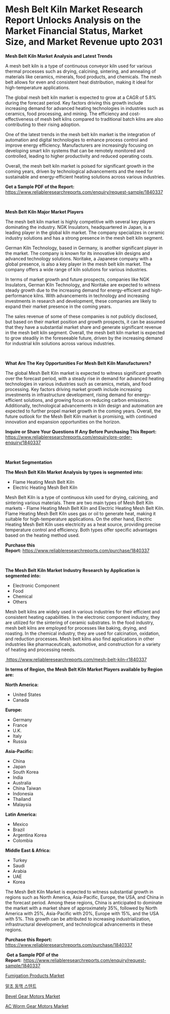 <p><h1>Mesh Belt Kiln Market Research Report Unlocks Analysis on the Market Financial Status, Market Size, and Market Revenue upto 2031</h1></p><p><strong>Mesh Belt Kiln Market Analysis and Latest Trends</strong></p>
<p><p>A mesh belt kiln is a type of continuous conveyor kiln used for various thermal processes such as drying, calcining, sintering, and annealing of materials like ceramics, minerals, food products, and chemicals. The mesh belt allows for even and consistent heat distribution, making it ideal for high-temperature applications.</p><p>The global mesh belt kiln market is expected to grow at a CAGR of 5.8% during the forecast period. Key factors driving this growth include increasing demand for advanced heating technologies in industries such as ceramics, food processing, and mining. The efficiency and cost-effectiveness of mesh belt kilns compared to traditional batch kilns are also contributing to their rising adoption.</p><p>One of the latest trends in the mesh belt kiln market is the integration of automation and digital technologies to enhance process control and improve energy efficiency. Manufacturers are increasingly focusing on developing smart kiln systems that can be remotely monitored and controlled, leading to higher productivity and reduced operating costs.</p><p>Overall, the mesh belt kiln market is poised for significant growth in the coming years, driven by technological advancements and the need for sustainable and energy-efficient heating solutions across various industries.</p></p>
<p><strong>Get a Sample PDF of the Report:&nbsp;</strong> <a href="https://www.reliableresearchreports.com/enquiry/request-sample/1840337">https://www.reliableresearchreports.com/enquiry/request-sample/1840337</a></p>
<p>&nbsp;</p>
<p><strong>Mesh Belt Kiln Major Market Players</strong></p>
<p><p>The mesh belt kiln market is highly competitive with several key players dominating the industry. NGK Insulators, headquartered in Japan, is a leading player in the global kiln market. The company specializes in ceramic industry solutions and has a strong presence in the mesh belt kiln segment.</p><p>German Kiln Technology, based in Germany, is another significant player in the market. The company is known for its innovative kiln designs and advanced technology solutions. Noritake, a Japanese company with a global presence, is also a key player in the mesh belt kiln market. The company offers a wide range of kiln solutions for various industries.</p><p>In terms of market growth and future prospects, companies like NGK Insulators, German Kiln Technology, and Noritake are expected to witness steady growth due to the increasing demand for energy-efficient and high-performance kilns. With advancements in technology and increasing investments in research and development, these companies are likely to expand their market presence in the coming years.</p><p>The sales revenue of some of these companies is not publicly disclosed, but based on their market position and growth prospects, it can be assumed that they have a substantial market share and generate significant revenue in the mesh belt kiln segment. Overall, the mesh belt kiln market is expected to grow steadily in the foreseeable future, driven by the increasing demand for industrial kiln solutions across various industries.</p></p>
<p>&nbsp;</p>
<p><strong>What Are The Key Opportunities For Mesh Belt Kiln Manufacturers?</strong></p>
<p><p>The global Mesh Belt Kiln market is expected to witness significant growth over the forecast period, with a steady rise in demand for advanced heating technologies in various industries such as ceramics, metals, and food processing. Key factors driving market growth include increasing investments in infrastructure development, rising demand for energy-efficient solutions, and growing focus on reducing carbon emissions. Additionally, technological advancements in kiln design and automation are expected to further propel market growth in the coming years. Overall, the future outlook for the Mesh Belt Kiln market is promising, with continued innovation and expansion opportunities on the horizon.</p></p>
<p><strong>Inquire or Share Your Questions If Any Before Purchasing This Report:</strong> <a href="https://www.reliableresearchreports.com/enquiry/pre-order-enquiry/1840337">https://www.reliableresearchreports.com/enquiry/pre-order-enquiry/1840337</a></p>
<p>&nbsp;</p>
<p><strong>Market Segmentation</strong></p>
<p><strong>The Mesh Belt Kiln Market Analysis by types is segmented into:</strong></p>
<p><ul><li>Flame Heating Mesh Belt Kiln</li><li>Electric Heating Mesh Belt Kiln</li></ul></p>
<p><p>Mesh Belt Kiln is a type of continuous kiln used for drying, calcining, and sintering various materials. There are two main types of Mesh Belt Kiln markets - Flame Heating Mesh Belt Kiln and Electric Heating Mesh Belt Kiln. Flame Heating Mesh Belt Kiln uses gas or oil to generate heat, making it suitable for high-temperature applications. On the other hand, Electric Heating Mesh Belt Kiln uses electricity as a heat source, providing precise temperature control and efficiency. Both types offer specific advantages based on the heating method used.</p></p>
<p><strong>Purchase this Report:&nbsp;</strong><a href="https://www.reliableresearchreports.com/purchase/1840337">https://www.reliableresearchreports.com/purchase/1840337</a></p>
<p>&nbsp;</p>
<p><strong>The Mesh Belt Kiln Market Industry Research by Application is segmented into:</strong></p>
<p><ul><li>Electronic Component</li><li>Food</li><li>Chemical</li><li>Others</li></ul></p>
<p><p>Mesh belt kilns are widely used in various industries for their efficient and consistent heating capabilities. In the electronic component industry, they are utilized for the sintering of ceramic substrates. In the food industry, mesh belt kilns are employed for processes like baking, drying, and roasting. In the chemical industry, they are used for calcination, oxidation, and reduction processes. Mesh belt kilns also find applications in other industries like pharmaceuticals, automotive, and construction for a variety of heating and processing needs.</p></p>
<p><a href="https://www.reliableresearchreports.com/mesh-belt-kiln-r1840337">&nbsp;https://www.reliableresearchreports.com/mesh-belt-kiln-r1840337</a></p>
<p><strong>In terms of Region, the Mesh Belt Kiln Market Players available by Region are:</strong></p>
<p>
    <p> <strong> North America: </strong>
        <ul>
            <li>United States</li>
            <li>Canada</li>
        </ul>
        </p> 
    <p> <strong> Europe: </strong>
        <ul>
            <li>Germany</li>
            <li>France</li>
            <li>U.K.</li>
            <li>Italy</li>
            <li>Russia</li>
        </ul>
        </p> 
    <p> <strong> Asia-Pacific: </strong>
        <ul>
            <li>China</li>
            <li>Japan</li>
            <li>South Korea</li>
            <li>India</li>
            <li>Australia</li>
            <li>China Taiwan</li>
            <li>Indonesia</li>
            <li>Thailand</li>
            <li>Malaysia</li>
        </ul>
        </p> 
    <p> <strong> Latin America: </strong>
        <ul>
            <li>Mexico</li>
            <li>Brazil</li>
            <li>Argentina Korea</li>
            <li>Colombia</li>
        </ul>
        </p> 
    <p> <strong> Middle East & Africa: </strong>
        <ul>
            <li>Turkey</li>
            <li>Saudi</li>
            <li>Arabia</li>
            <li>UAE</li>
            <li>Korea</li>
        </ul>
    </p>
    </p>
<p><p>The Mesh Belt Kiln Market is expected to witness substantial growth in regions such as North America, Asia-Pacific, Europe, the USA, and China in the forecast period. Among these regions, China is anticipated to dominate the market with a market share of approximately 35%, followed by North America with 25%, Asia-Pacific with 20%, Europe with 15%, and the USA with 5%. This growth can be attributed to increasing industrialization, infrastructural development, and technological advancements in these regions.</p></p>
<p><strong>Purchase this Report: </strong><a href="https://www.reliableresearchreports.com/purchase/1840337">https://www.reliableresearchreports.com/purchase/1840337</a></p>
<p>&nbsp;<strong>Get a Sample PDF of the Report:&nbsp;&nbsp;</strong><a href="https://www.reliableresearchreports.com/enquiry/request-sample/1840337">https://www.reliableresearchreports.com/enquiry/request-sample/1840337</a></p>
<p><strong></strong></p>
<p><p><a href="https://issuu.com/reportprime-2/docs/fumigation-products-market-size-2030.pptx">Fumigation Products Market</a></p><p><a href="https://github.com/chupp85/Market-Research-Report-List-1/blob/main/952301839031.md">말초 동맥 스텐트</a></p><p><a href="https://github.com/kosella/Market-Research-Report-List-3/blob/main/bevel-gear-motors-market.md">Bevel Gear Motors Market</a></p><p><a href="https://github.com/nathandecarvalho/Market-Research-Report-List-3/blob/main/ac-worm-gear-motors-market.md">AC Worm Gear Motors Market</a></p></p>